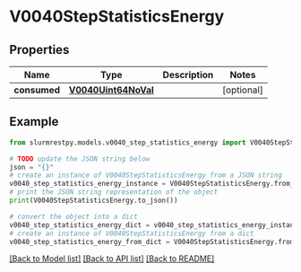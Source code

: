 # V0040StepStatisticsEnergy


## Properties

Name | Type | Description | Notes
------------ | ------------- | ------------- | -------------
**consumed** | [**V0040Uint64NoVal**](V0040Uint64NoVal.md) |  | [optional]

## Example

```python
from slurmrestpy.models.v0040_step_statistics_energy import V0040StepStatisticsEnergy

# TODO update the JSON string below
json = "{}"
# create an instance of V0040StepStatisticsEnergy from a JSON string
v0040_step_statistics_energy_instance = V0040StepStatisticsEnergy.from_json(json)
# print the JSON string representation of the object
print(V0040StepStatisticsEnergy.to_json())

# convert the object into a dict
v0040_step_statistics_energy_dict = v0040_step_statistics_energy_instance.to_dict()
# create an instance of V0040StepStatisticsEnergy from a dict
v0040_step_statistics_energy_from_dict = V0040StepStatisticsEnergy.from_dict(v0040_step_statistics_energy_dict)
```
[[Back to Model list]](../README.md#documentation-for-models) [[Back to API list]](../README.md#documentation-for-api-endpoints) [[Back to README]](../README.md)


